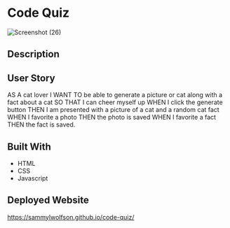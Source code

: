# Code Quiz

![Screenshot (26)](./assets/images/Screenshot%20(35).png)

## Description


## User Story
AS A cat lover
I WANT TO be able to generate a picture or cat along with a fact about a cat
SO THAT I can cheer myself up
WHEN I click the generate button THEN I am presented with a picture of a cat and a random cat fact
WHEN I favorite a photo THEN the photo is saved
WHEN I favorite a fact THEN the fact is saved.

## Built With
* HTML
* CSS 
* Javascript

## Deployed Website
https://sammylwolfson.github.io/code-quiz/